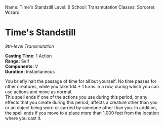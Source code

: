 Name: Time's Standstill
Level: 9
School: Transmutation
Classes: Sorcerer, Wizard

# Time's Standstill
_9th-level Transmutation_

**Casting Time:** 1 Action    
**Range:** Self    
**Components:** V    
**Duration:** Instantaneous 

You briefly halt the passage of time for all but yourself. No time passes for other creatures, while you take 1d4 + 1 turns in a row, during which you can use actions and move as normal.    
This spell ends if one of the actions you use during this period, or any effects that you create during this period, affects a creature other than you or an object being worn or carried by someone other than you. In addition, the spell ends if you move to a place more than 1,000 feet from the location where you cast it.